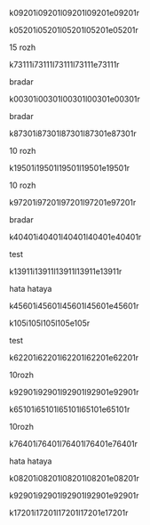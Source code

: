 k09201i09201l09201l09201e09201r

k05201i05201l05201l05201e05201r

15 rozh

k73111i73111l73111l73111e73111r

bradar

k00301i00301l00301l00301e00301r

bradar

k87301i87301l87301l87301e87301r

10 rozh

k19501i19501l19501l19501e19501r

10 rozh

k97201i97201l97201l97201e97201r

bradar

k40401i40401l40401l40401e40401r

test

k13911i13911l13911l13911e13911r

hata hataya

k45601i45601l45601l45601e45601r

k105i105l105l105e105r

test

k62201i62201l62201l62201e62201r

10rozh

k92901i92901l92901l92901e92901r

k65101i65101l65101l65101e65101r

10rozh

k76401i76401l76401l76401e76401r

hata hataya

k08201i08201l08201l08201e08201r

k92901i92901l92901l92901e92901r

k17201i17201l17201l17201e17201r
